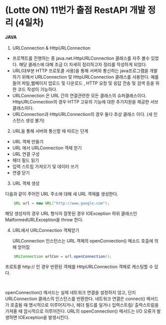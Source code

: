 # (Lotte ON) 11번가 출점 RestAPI 개발 정리 (4일차)

#### JAVA 

1. URLConnection & HttpURLConnection 

  - 프로젝트를 진행하는 중 java.net.HttpURLConnection 클래스를 자주 볼수 있었다. 
    해당 클래스에 대해 조금 더 자세히 정리하고자 정리를 작성하게 되었다. 
  - URL(대부분 HTTP 프로토콜 사용)을 통해 서버와 통신하는 java프로그램을 개발 하기
    위해서 URLConnection 및 HttpURLConnection 클래스를 사용한다. 예를 들어 파일,웹페이지 업로드 및 
    다운로드 , HTTP 요청 및 응답 전송 및 검색 등을 위한 코드 작성이 가능하다.
  - URLConnection 은 URL 간의 연결관련한 모든 클래스의 슈퍼클래스이다.
    HttpURLConnection의 경우 HTTP 고유의 기능에 대한 추가지원을 제공한 서브클래스이다.
  - URLConnection과 HttpURLConnection의 경우 둘다 추상 클래스 이다. (새 인스턴스 생성 불가)

2. URL을 통해 서버와 통신할 때 따르는 단계 
 - URL 객체 만들기 
 - URL 에서 URLConnection 객체 얻기
 - URL 연결 구성
 - 헤더 필드 읽기 
 - 입력 스트립 가져오기 및 데이터 쓰기 
 - 연결 닫기 

3. URL 객체 생성

다음과 같이 주어진 URL 주소에 대해 새 URL 객체를 생성한다. 
``` java
    URL url = new URL("http://www.google.com");
```
 해당 생성자의 경우 URL 형식이 잘못된 경우 IOException 하위 클래스인 MalformedURLException을 throw 한다. 

4. URL에서 URLConnection 객체얻기 

   URLConnection 인스턴스는 URL 객체의 openConnection()  메소드 호출에 의해 얻어짐
``` java
    URLConnection urlCon = url.openConnection();
```
프로토콜 http:// 인 경우 반환된 객체를 HttpURLConnection 객체로 캐스팅할 수 있다.
``` java
    
```

openConnection() 메서드는 실제 네트워크 연결을 설정하지 않고, 단지 URLConnection 클래스의 인스턴스를 반환한다.
네트워크 연결은 connect() 메서드가 호출될 때 명시적으로 이루어지거나, 헤더 필드를 일거나 입력스트림/ 출력스트림을
가져올 때 암시적으로 이루어진다. URL의 openConnection() 메서드는 I/O 오류가 발생하면 IOException을 발생시킨다. 








<br>
<br>
<br>
<br>
<br>
<br>




